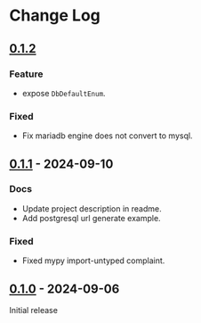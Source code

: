 # Change Log

## [0.1.2](Unreleased)

### Feature

- expose `DbDefaultEnum`.

### Fixed

- Fix mariadb engine does not convert to mysql.

## [0.1.1] - 2024-09-10

### Docs

- Update project description in readme.
- Add postgresql url generate example.

### Fixed

- Fixed mypy import-untyped complaint.


## [0.1.0] - 2024-09-06

Initial release


[0.1.1]: https://github.com/waketzheng/database-url/releases/tag/0.1.1
[0.1.0]: https://github.com/waketzheng/database-url/releases/tag/0.1.0
